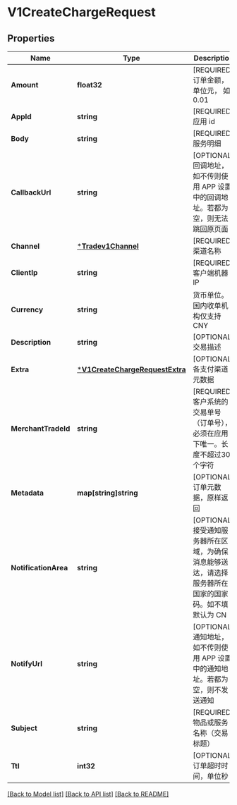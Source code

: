 # V1CreateChargeRequest

## Properties
Name | Type | Description | Notes
------------ | ------------- | ------------- | -------------
**Amount** | **float32** | [REQUIRED] 订单金额，单位元， 如 0.01 | [default to null]
**AppId** | **string** | [REQUIRED] 应用 id | [default to null]
**Body** | **string** | [REQUIRED] 服务明细 | [default to null]
**CallbackUrl** | **string** | [OPTIONAL] 回调地址，如不传则使用 APP 设置中的回调地址。若都为空，则无法跳回原页面 | [default to null]
**Channel** | [***Tradev1Channel**](tradev1Channel.md) | [REQUIRED] 渠道名称 | [default to null]
**ClientIp** | **string** | [REQUIRED] 客户端机器 IP | [default to null]
**Currency** | **string** | 货币单位。国内收单机构仅支持 CNY | [default to null]
**Description** | **string** | [OPTIONAL] 交易描述 | [default to null]
**Extra** | [***V1CreateChargeRequestExtra**](v1CreateChargeRequestExtra.md) | [OPTIONAL] 各支付渠道元数据 | [optional] [default to null]
**MerchantTradeId** | **string** | [REQUIRED] 客户系统的交易单号（订单号），必须在应用下唯一。长度不超过30个字符 | [default to null]
**Metadata** | **map[string]string** | [OPTIONAL] 订单元数据，原样返回 | [optional] [default to null]
**NotificationArea** | **string** | [OPTIONAL] 接受通知服务器所在区域，为确保消息能够送达，请选择服务器所在国家的国家码。如不填默认为 CN | [default to null]
**NotifyUrl** | **string** | [OPTIONAL] 通知地址，如不传则使用 APP 设置中的通知地址。若都为空，则不发送通知 | [default to null]
**Subject** | **string** | [REQUIRED] 物品或服务名称（交易标题） | [default to null]
**Ttl** | **int32** | [OPTIONAL] 订单超时时间，单位秒 | [default to null]

[[Back to Model list]](../README.md#documentation-for-models) [[Back to API list]](../README.md#documentation-for-api-endpoints) [[Back to README]](../README.md)


